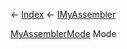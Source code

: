 ← [Index](Api-Index) ← [IMyAssembler](Sandbox.ModAPI.Ingame.IMyAssembler)

[MyAssemblerMode](Sandbox.ModAPI.Ingame.MyAssemblerMode) Mode